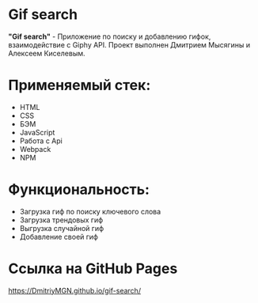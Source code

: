 # Gif search

**"Gif search"** - Приложение по поиску и добавлению гифок, взаимодействие с Giphy API. Проект выполнен Дмитрием Мысягины и Алексеем Киселевым.

# Применяемый стек:
* HTML
* CSS
* БЭМ
* JavaScript
* Работа с Api
* Webpack
* NPM

# Функциональность:
* Загрузка гиф по поиску ключевого слова
* Загрузка трендовых гиф
* Выгрузка случайной гиф
* Добавление своей гиф

# Ссылка на GitHub Pages
https://DmitriyMGN.github.io/gif-search/
